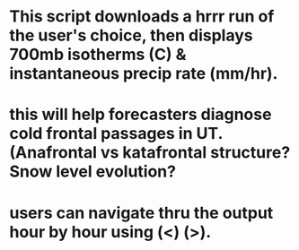 # This script downloads a hrrr run of the user's choice, then displays 700mb isotherms (C) & instantaneous precip rate (mm/hr). 

# this will help forecasters diagnose cold frontal passages in UT. (Anafrontal vs katafrontal structure? Snow level evolution? 

# users can navigate thru the output hour by hour using (<) (>). 

